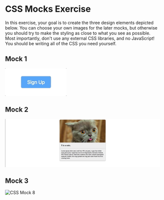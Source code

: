 # CSS Mocks Exercise

In this exercise, your goal is to create the three design elements depicted below. You can choose your own images for the later mocks, but otherwise you should try to make the styling as close to what you see as possible. Most importantly, don't use any external CSS libraries, and no JavaScript! You should be writing all of the CSS you need yourself.

## Mock 1

![CSS Mock 6](../images/css_mock6.gif)

## Mock 2

![CSS Mock 7](../images/css_mock7.png)

## Mock 3

![CSS Mock 8](../images/css_mock8.png)
